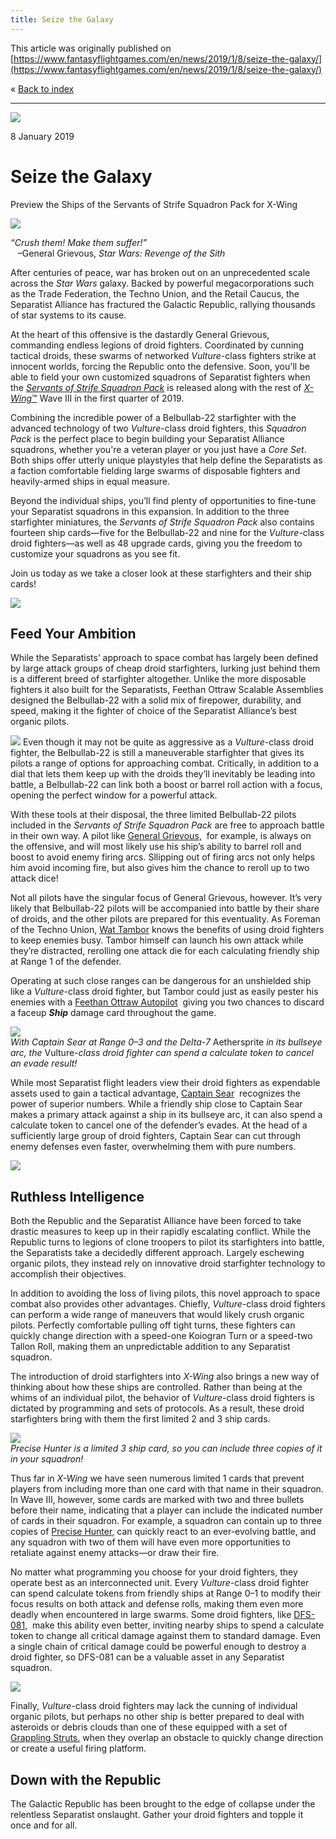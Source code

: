 ```yaml
---
title: Seize the Galaxy
---
```


This article was originally published on [https://www.fantasyflightgames.com/en/news/2019/1/8/seize-the-galaxy/](https://www.fantasyflightgames.com/en/news/2019/1/8/seize-the-galaxy/)

&laquo; [Back to index](../index.md)

---

![](d4c70fb406e3f25ea3a86541b33f198f.jpg)

8 January 2019

Seize the Galaxy
================

Preview the Ships of the Servants of Strife Squadron Pack for X-Wing

![](b6dc80e7b741610664b2bddc7fe07012.png)

_“Crush them! Make them suffer!”_  
   –General Grievous, _Star Wars: Revenge of the Sith_

After centuries of peace, war has broken out on an unprecedented scale across the _Star Wars_ galaxy. Backed by powerful megacorporations such as the Trade Federation, the Techno Union, and the Retail Caucus, the Separatist Alliance has fractured the Galactic Republic, rallying thousands of star systems to its cause.

At the heart of this offensive is the dastardly General Grievous, commanding endless legions of droid fighters. Coordinated by cunning tactical droids, these swarms of networked _Vulture_\-class fighters strike at innocent worlds, forcing the Republic onto the defensive. Soon, you'll be able to field your own customized squadrons of Separatist fighters when the _[Servants of Strife Squadron Pack](https://www.fantasyflightgames.com/en/products/x-wing-second-edition/products/servants-strife-squadron-pack/)_ is released along with the rest of [_X-Wing_™](https://www.fantasyflightgames.com/en/products/x-wing-second-edition/) Wave III in the first quarter of 2019.

Combining the incredible power of a Belbullab-22 starfighter with the advanced technology of two _Vulture_\-class droid fighters, this _Squadron Pack_ is the perfect place to begin building your Separatist Alliance squadrons, whether you're a veteran player or you just have a _Core Set_. Both ships offer utterly unique playstyles that help define the Separatists as a faction comfortable fielding large swarms of disposable fighters and heavily-armed ships in equal measure.  

Beyond the individual ships, you’ll find plenty of opportunities to fine-tune your Separatist squadrons in this expansion. In addition to the three starfighter miniatures, the _Servants of Strife Squadron Pack_ also contains fourteen ship cards—five for the Belbullab-22 and nine for the _Vulture_\-class droid fighters—as well as 48 upgrade cards, giving you the freedom to customize your squadrons as you see fit.

Join us today as we take a closer look at these starfighters and their ship cards!

![](60ffc8953560b2739d1f052251f6d845.png)

Feed Your Ambition
------------------

While the Separatists’ approach to space combat has largely been defined by large attack groups of cheap droid starfighters, lurking just behind them is a different breed of starfighter altogether. Unlike the more disposable fighters it also built for the Separatists, Feethan Ottraw Scalable Assemblies designed the Belbullab-22 with a solid mix of firepower, durability, and speed, making it the fighter of choice of the Separatist Alliance’s best organic pilots.

![](072548ca5f4daed245914b03cb88ac34.png) Even though it may not be quite as aggressive as a _Vulture_\-class droid fighter, the Belbullab-22 is still a maneuverable starfighter that gives its pilots a range of options for approaching combat. Critically, in addition to a dial that lets them keep up with the droids they’ll inevitably be leading into battle, a Belbullab-22 can link both a boost or barrel roll action with a focus, opening the perfect window for a powerful attack.  

With these tools at their disposal, the three limited Belbullab-22 pilots included in the _Servants of Strife Squadron Pack_ are free to approach battle in their own way. A pilot like [General Grievous,](072548ca5f4daed245914b03cb88ac34.png)  for example, is always on the offensive, and will most likely use his ship’s ability to barrel roll and boost to avoid enemy firing arcs. Sllipping out of firing arcs not only helps him avoid incoming fire, but also gives him the chance to reroll up to two attack dice!

Not all pilots have the singular focus of General Grievous, however. It’s very likely that Belbullab-22 pilots will be accompanied into battle by their share of droids, and the other pilots are prepared for this eventuality. As Foreman of the Techno Union, [Wat Tambor](0375ba9d7816da31b3ce0f1372856a02.png) knows the benefits of using droid fighters to keep enemies busy. Tambor himself can launch his own attack while they’re distracted, rerolling one attack die for each calculating friendly ship at Range 1 of the defender.

Operating at such close ranges can be dangerous for an unshielded ship like a _Vulture_\-class droid fighter, but Tambor could just as easily pester his enemies with a [Feethan Ottraw Autopilot](47cf96ee8a710a8dcf9f1716a093ffb5.png)  giving you two chances to discard a faceup **_Ship_** damage card throughout the game.

![](39c65c001178bb6f48cc797afd470732.jpg)  
_With Captain Sear at Range 0–3 and the Delta-7_ Aethersprite _in its bullseye arc, the_ Vulture-_class droid fighter can spend a calculate token to cancel an evade result!_ 

While most Separatist flight leaders view their droid fighters as expendable assets used to gain a tactical advantage, [Captain Sear](46ff523a68bc2657cb6ef9c1b5b267a7.png)  recognizes the power of superior numbers. While a friendly ship close to Captain Sear makes a primary attack against a ship in its bullseye arc, it can also spend a calculate token to cancel one of the defender’s evades. At the head of a sufficiently large group of droid fighters, Captain Sear can cut through enemy defenses even faster, overwhelming them with pure numbers.

![](f6e22d797be3d998f92c50f7f1f218c3.png)

Ruthless Intelligence
---------------------

Both the Republic and the Separatist Alliance have been forced to take drastic measures to keep up in their rapidly escalating conflict. While the Republic turns to legions of clone troopers to pilot its starfighters into battle, the Separatists take a decidedly different approach. Largely eschewing organic pilots, they instead rely on innovative droid starfighter technology to accomplish their objectives.

In addition to avoiding the loss of living pilots, this novel approach to space combat also provides other advantages. Chiefly, _Vulture_\-class droid fighters can perform a wide range of maneuvers that would likely crush organic pilots. Perfectly comfortable pulling off tight turns, these fighters can quickly change direction with a speed-one Koiogran Turn or a speed-two Tallon Roll, making them an unpredictable addition to any Separatist squadron.

The introduction of droid starfighters into _X-Wing_ also brings a new way of thinking about how these ships are controlled. Rather than being at the whims of an individual pilot, the behavior of _Vulture_\-class droid fighters is dictated by programming and sets of protocols. As a result, these droid starfighters bring with them the first limited 2 and 3 ship cards.

![](06233f09eebf8fff2f1a941d4e728c66.jpg)  
_Precise Hunter is a limited 3 ship card, so you can include three copies of it in your squadron!_

Thus far in _X-Wing_ we have seen numerous limited 1 cards that prevent players from including more than one card with that name in their squadron. In Wave III, however, some cards are marked with two and three bullets before their name, indicating that a player can include the indicated number of cards in their squadron. For example, a squadron can contain up to three copies of [Precise Hunter,](e45049a477db9c11871c6c832b2e3573.png) can quickly react to an ever-evolving battle, and any squadron with two of them will have even more opportunities to retaliate against enemy attacks—or draw their fire.

No matter what programming you choose for your droid fighters, they operate best as an interconnected unit. Every _Vulture_\-class droid fighter can spend calculate tokens from friendly ships at Range 0–1 to modify their focus results on both attack and defense rolls, making them even more deadly when encountered in large swarms. Some droid fighters, like [DFS-081,](b7eed87c3f28de0efb41084f8e65d307.png)  make this ability even better, inviting nearby ships to spend a calculate token to change all critical damage against them to standard damage. Even a single chain of critical damage could be powerful enough to destroy a droid fighter, so DFS-081 can be a valuable asset in any Separatist squadron.

![](018d3706b820c2ef6b9f3dea31b56b3d.png)

Finally, _Vulture_\-class droid fighters may lack the cunning of individual organic pilots, but perhaps no other ship is better prepared to deal with asteroids or debris clouds than one of these equipped with a set of [Grappling Struts.](218ab4284c40ead3cefcea0542e57850.png) when they overlap an obstacle to quickly change direction or create a useful firing platform.

Down with the Republic
----------------------

The Galactic Republic has been brought to the edge of collapse under the relentless Separatist onslaught. Gather your droid fighters and topple it once and for all.